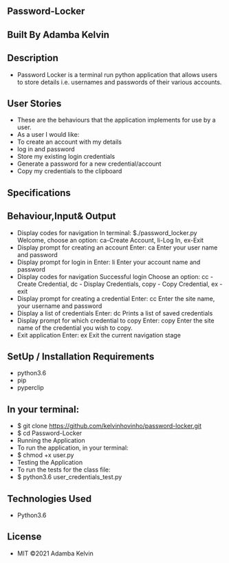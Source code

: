 ## Password-Locker
## Built By Adamba Kelvin
## Description
- Password Locker is a terminal run python application that allows users to store details i.e. usernames and passwords of their various accounts.
## User Stories
- These are the behaviours that the application implements for use by a user.
- As a user I would like:
- To create an account with my details 
- log in and password
- Store my existing login credentials
- Generate a password for a new credential/account
- Copy my credentials to the clipboard
## Specifications
## Behaviour,Input& Output
- Display codes for navigation  In terminal: $./password_locker.py  Welcome, choose an option: ca-Create Account, li-Log In, ex-Exit
- Display prompt for creating an account  Enter: ca Enter your user name and password
- Display prompt for login in Enter: li Enter your account name and password
- Display codes for navigation  Successful login  Choose an option: cc - Create Credential, dc - Display Credentials, copy - Copy Credential, ex - exit
- Display prompt for creating a credential  Enter: cc Enter the site name, your username and password
- Display a list of credentials Enter: dc Prints a list of saved credentials
- Display prompt for which credential to copy Enter: copy Enter the site name of the credential you wish to copy.
- Exit application  Enter: ex Exit the current navigation stage
## SetUp / Installation Requirements
- python3.6
- pip
- pyperclip
## In your terminal:
  - $ git clone https://github.com/kelvinhovinho/password-locker.git
  - $ cd Password-Locker
  - Running the Application
  - To run the application, in your terminal:
  - $ chmod +x user.py
  - Testing the Application
  - To run the tests for the class file:
  - $ python3.6 user_credentials_test.py
## Technologies Used
  - Python3.6 
## License
  - MIT ©2021 Adamba Kelvin
